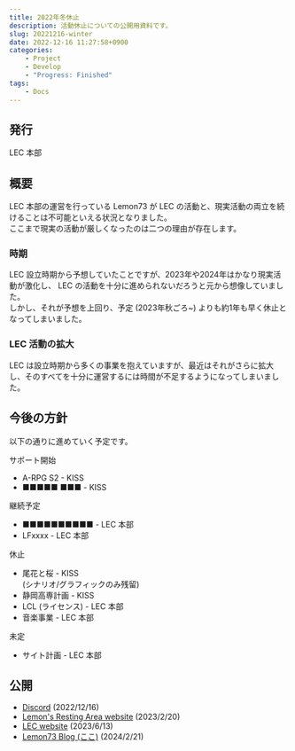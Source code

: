```yaml
---
title: 2022年冬休止
description: 活動休止についての公開用資料です。
slug: 20221216-winter
date: 2022-12-16 11:27:58+0900
categories:
    - Project
    - Develop
    - "Progress: Finished"
tags:
    - Docs
---
```


## 発行
LEC 本部

## 概要
LEC 本部の運営を行っている Lemon73 が LEC の活動と、現実活動の両立を続けることは不可能といえる状況となりました。<br />
ここまで現実の活動が厳しくなったのは二つの理由が存在します。

### 時期
LEC 設立時期から予想していたことですが、2023年や2024年はかなり現実活動が激化し、 LEC の活動を十分に進められないだろうと元から想像していました。<br />
しかし、それが予想を上回り、予定 (2023年秋ごろ~) よりも約1年も早く休止となってしまいました。

### LEC 活動の拡大
LEC は設立時期から多くの事業を抱えていますが、最近はそれがさらに拡大し、そのすべてを十分に運営するには時間が不足するようになってしまいました。

## 今後の方針
以下の通りに進めていく予定です。

サポート開始
- A-RPG S2 - KISS
- ■■■■■ ■■■ - KISS

継続予定
- ■■■■■■■■■■ - LEC 本部
- LFxxxx - LEC 本部

休止
- 尾花と桜 - KISS  
(シナリオ/グラフィックのみ残留)
- 静岡高専計画 - KISS
- LCL (ライセンス) - LEC 本部
- 音楽事業 - LEC 本部

未定
- サイト計画 - LEC 本部

## 公開
- [Discord](https://discord.com/channels/972718425937952798/984410962931109988/1053138489853628457) (2022/12/16)
- [Lemon's Resting Area website](https://lemon73-computing.github.io/docs/20221216-winter) (2023/2/20)
- [LEC website](https://lemon73.gitlab.io/docs/20221216) (2023/6/13)
- [Lemon73 Blog (ここ)](./) (2024/2/21)
